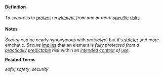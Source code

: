 #### Definition

*To secure* is to *[protect](https://github.com/gcassel/Modular-Organization-Terminology/blob/master/terms/protect.md) an [element](https://github.com/gcassel/Modular-Organization-Terminology/blob/master/terms/element.md) from one or more [specific](https://github.com/gcassel/Modular-Organization-Terminology/blob/master/terms/specific.md) [risks](https://github.com/gcassel/Modular-Organization-Terminology/blob/master/terms/risk.md)*.

#### Notes

*Secure* can be nearly synonymous with *protected*, but it's [stricter](https://github.com/gcassel/Modular-Organization-Terminology/blob/master/terms/strict.md) and more emphatic.  *Secure* [implies](https://github.com/gcassel/Modular-Organization-Terminology/blob/master/terms/imply.md) that an element is *fully protected from a [practically](https://github.com/gcassel/Modular-Organizing-Terminology/blob/master/terms/practice.md) [predictable](https://github.com/gcassel/Modular-Organizing-Terminology/blob/master/terms/predict.md) risk* within an *[intended](https://github.com/gcassel/Modular-Organizing-Terminology/blob/master/terms/intention.md) [context](https://github.com/gcassel/Modular-Organizing-Terminology/blob/master/terms/context.md) of [use](https://github.com/gcassel/Modular-Organizing-Terminology/blob/master/terms/use.md)*. 

**Related Terms**

*safe*, *safety*, *security*
